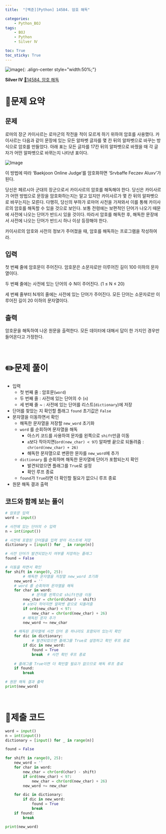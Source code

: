```yaml
---
title:  "[백준][Python] 14584. 암호 해독" 

categories: 
    - Python_BOJ
tags: 
    - BOJ
    - Python
    - Silver Ⅳ

toc: True
toc_sticky: True
---
```

![image](https://github.com/user-attachments/assets/32319fe8-99e9-4031-b5d1-9f1909b510dc){: .align-center style="width:50%;"}

**Silver Ⅳ** 
[🔗14584. 암호 해독](https://www.acmicpc.net/problem/14584)

# 📝문제 요약

## 문제

로마의 장군 카이사르는 로마군의 작전을 적이 모르게 하기 위하여 암호를 사용했다. 카이사르는 다음과 같이 문장에 있는 모든 알파벳 글자를 몇 칸 뒤의 알파벳으로 바꾸는 방식으로 암호를 만들었다. 아래 표는 모든 글자를 17칸 뒤의 알파벳으로 바꿨을 때 각 글자가 어떤 알파벳으로 바뀌는지 나타낸 표이다.

![Image](https://onlinejudgeimages.s3-ap-northeast-1.amazonaws.com/problem/14584/table.png)

이 방법에 따라 ‘Baekjoon Online Judge’를 암호화하면 ‘Srvbaffe Feczev Aluxv’가 된다.

당신은 페르시아 군대의 장군으로서 카이사르의 암호를 해독해야 한다. 당신은 카이사르가 어떤 방법으로 문장을 암호화하는지는 알고 있지만 카이사르가 몇 칸 뒤의 알파벳으로 바꾸는지는 모른다. 다행히, 당신의 부하가 로마어 사전을 가져와서 이를 통해 카이사르의 암호를 해독할 수 있을 것으로 보인다. 보통 전령에는 보편적인 단어가 나오기 때문에 사전에 나오는 단어가 반드시 있을 것이다. 따라서 암호를 해독한 후, 해독한 문장에서 사전에 나오는 단어가 반드시 하나 이상 등장해야 한다.

카이사르의 암호와 사전의 정보가 주어졌을 때, 암호를 해독하는 프로그램을 작성하여라.

## 입력

첫 번째 줄에 암호문이 주어진다. 암호문은 소문자로만 이루어진 길이 100 이하의 문자열이다.

두 번째 줄에는 사전에 있는 단어의 수 N이 주어진다. (1 ≤ N ≤ 20)

세 번째 줄부터 N개의 줄에는 사전에 있는 단어가 주어진다. 모든 단어는 소문자로만 이루어진 길이 20 이하의 문자열이다.

## 출력

암호문을 해독하여 나온 원문을 출력한다. 모든 데이터에 대해서 답이 한 가지인 경우만 들어온다고 가정한다.



<br>

# ✏️문제 풀이
- 입력
    - 첫 번째 줄 : 암호문(`word`)
    - 두 번째 줄 : 사전에 있는 단어의 수 (`n`)
    - 세 번째 줄 ~ : 사전에 있는 단어를 리스트(`dictionary`)에 저장
- 단어를 찾았는 지 확인할 플래그 `found` 초기값은 `False`
- 문자열을 이동하면서 확인
    - 해독한 문자열을 저장할 `new_word` 초기화
    - `word` 를 순회하며 문자열을 해독
        - 아스키 코드를 사용하여 문자를 왼쪽으로 `shift`만큼 이동
        - `a`보다 작아지면(`ord(new_char) < 97`) 알파벳 끝으로 되돌려줌 : `chr(ord(new_char) + 26)`
        - 해독한 문자열으로 변환한 문자를 `new_word`에 추가
    - `dictionary` 를 순회하며 해독한 문자열에 단어가 포함되는지 확인
        - 발견되었으면 플래그를 `True`로 설정
        - 확인 루프 종료
    - `found`가 `True`라면 더 확인할 필요가 없으니 루프 종료
- 원문 해독 결과 출력

## 코드와 함께 보는 풀이

```python
# 암호문 입력
word = input()

# 사전에 있는 단어의 수 입력
n = int(input())

# 사전에 포함된 단어들을 입력 받아 리스트에 저장
dictionary = [input() for _ in range(n)]

# 사전 단어가 발견되었는지 여부를 저장하는 플래그
found = False

# 이동을 하면서 확인
for shift in range(0, 25):
		# 해독한 문자열을 저장할 new_word 초기화
    new_word = ''
    # word 를 순회하며 문자열을 해독
    for char in word:
		    # 문자를 왼쪽으로 shift만큼 이동
        new_char = chr(ord(char) - shift)
        # a보다 작아지면 알파벳 끝으로 되돌려줌
        if ord(new_char) < 97:
            new_char = chr(ord(new_char) + 26)
        # 해독된 문자 추가
        new_word += new_char

    # 해독된 문자열에 사전 단어 중 하나라도 포함되어 있는지 확인
    for dic in dictionary:
		    # 발견되었으면 플래그를 True로 설정하고 확인 루프 종료
        if dic in new_word:
            found = True
            break  # 사전 확인 루프 종료
            
    # 플래그를 True이면 더 확인할 필요가 없으므로 해독 루프 종료
    if found:
        break

# 원문 해독 결과 출력
print(new_word)
```

<br>

# 💯제출 코드
```python
word = input()
n = int(input())
dictionary = [input() for _ in range(n)]

found = False

for shift in range(0, 25):
    new_word = ''
    for char in word:
        new_char = chr(ord(char) - shift)
        if ord(new_char) < 97:
            new_char = chr(ord(new_char) + 26)
        new_word += new_char

    for dic in dictionary:
        if dic in new_word:
            found = True
            break
    if found:
        break

print(new_word)
```